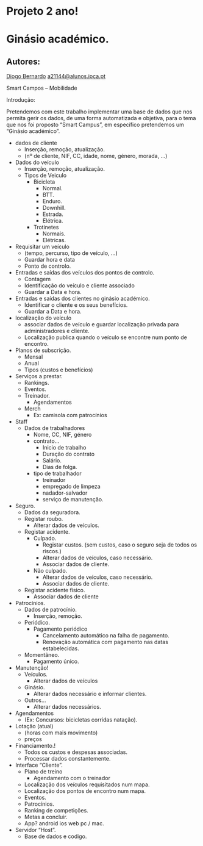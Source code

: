 # Projeto 2 ano!

# Ginásio académico.

## Autores:
[Diogo Bernardo](https://www.github.com/Db-Dev2002) a21144@alunos.ipca.pt


Smart Campos – Mobilidade

Introdução: 

Pretendemos com este trabalho implementar uma base de dados que nos permita gerir os dados, de uma forma automatizada e objetiva, para o tema que nos foi proposto “Smart Campus”, em específico pretendemos um “Ginásio académico”.

* dados de cliente 
    * Inserção, remoção, atualização.
    * (nº de cliente, NIF, CC, idade, nome, género, morada, ...)
* Dados do veículo
    * Inserção, remoção, atualização.
    * Tipos de Veiculo
        * Bicicleta
            * Normal.
            * BTT.
            * Enduro.
            * Downhill.
            * Estrada.
            * Elétrica.
        * Trotinetes
            * Normais.
            * Elétricas.
* Requisitar um veículo
    * (tempo, percurso, tipo de veículo, ...)
    * Guardar hora e data
    * Ponto de controlo.
* Entradas e saídas dos veículos dos pontos de controlo.
    * Contagem
    * Identificação do veículo e cliente associado
    * Guardar a Data e hora.
* Entradas e saídas dos clientes no ginásio académico.
    * Identificar o cliente e os seus benefícios.
    * Guardar a Data e hora.
* localização do veículo
    * associar dados de veículo e guardar localização privada para administradores e cliente.
    * Localização publica quando o veículo se encontre num ponto de encontro.
* Planos de subscrição.
    * Mensal
    * Anual
    * Tipos (custos e benefícios)
* Serviços a prestar.
    * Rankings.
    * Eventos.
    * Treinador.
        * Agendamentos
    * Merch
        * Ex: camisola com patrocínios
* Staff
    * Dados de trabalhadores
        * Nome, CC, NIF, género
        * contrato...
            * Inicio de trabalho
            * Duração do contrato
            * Salário.
            * Dias de folga.
        * tipo de trabalhador
            * treinador
            * empregado de limpeza
            * nadador-salvador
            * serviço de manutenção.
* Seguro.
    * Dados da seguradora.
    * Registar roubo.	
        * Alterar dados de veículos.
    * Registar acidente.
        * Culpado.
            * Registar custos. (sem custos, caso o seguro seja de todos os riscos.)
            * Alterar dados de veículos, caso necessário.
            * Associar dados de cliente.
        * Não culpado.
            * Alterar dados de veículos, caso necessário.
            * Associar dados de cliente.
    * Registar acidente físico.
        * Associar dados de cliente
* Patrocínios.
    * Dados de patrocínio.
        * Inserção, remoção.
    * Periódico.
        * Pagamento periódico
            * Cancelamento automático na falha de pagamento.
            * Renovação automática com pagamento nas datas estabelecidas.
    * Momentâneo.
        * Pagamento único.
* Manutenção!
    * Veículos.
        * Alterar dados de veículos
    * Ginásio.
        * Alterar dados necessário e informar clientes.
    * Outros...
        * Alterar dados necessários.
* Agendamentos
    * (Ex: Concursos: bicicletas corridas natação).
* Lotação (atual)
    * (horas com mais movimento)
    * preços
* Financiamento.!
    * Todos os custos e despesas associadas.
    * Processar dados constantemente.
* Interface “Cliente”.
    * Plano de treino
        * Agendamento com o treinador
    * Localização dos veículos requisitados num mapa.
    * Localização dos pontos de encontro num mapa.
    * Eventos.
    * Patrocínios.
    * Ranking de competições.
    * Metas a concluir.
    * App? android ios web pc / mac.
* Servidor “Host”.
    * Base de dados e codigo.
